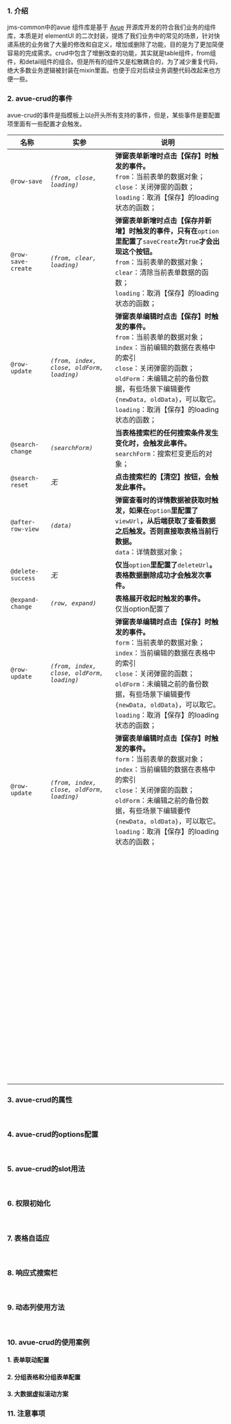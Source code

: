 ### 1. 介绍
jms-common中的avue 组件库是基于 [Avue](https://avuejs.com/) 开源库开发的符合我们业务的组件库，本质是对 elementUI 的二次封装，提炼了我们业务中的常见的场景，针对快递系统的业务做了大量的修改和自定义，增加或删除了功能，目的是为了更加简便容易的完成需求。crud中包含了增删改查的功能，其实就是table组件，from组件，和detail组件的组合。但是所有的组件又是松散耦合的，为了减少重复代码，绝大多数业务逻辑被封装在mixin里面。也便于应对后续业务调整代码改起来也方便一些。<br />

### 2. avue-crud的事件
avue-crud的事件是指模板上以`@`开头所有支持的事件，但是，某些事件是要配置项里面有一些配置才会触发。

| **名称** | **实参** | **说明** |
| --- | --- | --- |
| `@row-save` | _`(from, close, loading)`_ | **弹窗表单新增时点击【保存】时触发的事件。**<br />​`from`：当前表单的数据对象；<br />`close`：关闭弹窗的函数；<br />`loading`：取消【保存】的loading状态的函数； |
| `@row-save-create` | _`(from, clear, loading)`_ | **弹窗表单新增时点击【保存并新增】时触发的事件，只有在**`option`**里配置了**`saveCreate`**为**`true`**才会出现这个按钮。**<br />`from`：当前表单的数据对象；<br />`clear`：清除当前表单数据的函数；<br />`loading`：取消【保存】的loading状态的函数； |
| `@row-update` | _`(from, index, close, oldForm, loading)`_ | **弹窗表单编辑时点击【保存】时触发的事件。**<br />`from`：当前表单的数据对象；<br />`index`：当前编辑的数据在表格中的索引<br />`close`：关闭弹窗的函数；<br />`oldForm`：未编辑之前的备份数据，有些场景下编辑要传`{newData, oldData}`，可以取它。<br />`loading`：取消【保存】的loading状态的函数； |
| `@search-change` | _`(searchForm)`_ | **当表格搜索栏的任何搜索条件发生变化时，会触发此事件。**<br />`searchForm`：搜索栏变更后的对象； |
| `@search-reset` | _无_ | **点击搜索栏的【清空】按钮，会触发此事件。** |
| `@after-row-view` | _`(data)`_ | **弹窗查看时的详情数据被获取时触发，如果在**`option`**里配置了**`viewUrl`**，从后端获取了查看数据之后触发。否则直接取表格当前行数据。**<br />`data`：详情数据对象； |
| `@delete-success` | _无_ | **仅当**`option`**里配置了**`deleteUrl`**。表格数据删除成功才会触发次事件。** |
| `@expand-change` | _`(row, expand)`_ | **表格展开收起时触发的事件。**<br />仅当option配置了 |
| `@row-update` | _`(from, index, close, oldForm, loading)`_ | **弹窗表单编辑时点击【保存】时触发的事件。**<br />`form`：当前表单的数据对象；<br />`index`：当前编辑的数据在表格中的索引<br />`close`：关闭弹窗的函数；<br />`oldForm`：未编辑之前的备份数据，有些场景下编辑要传`{newData, oldData}`，可以取它。<br />`loading`：取消【保存】的loading状态的函数； |
| `@row-update` | _`(from, index, close, oldForm, loading)`_ | **弹窗表单编辑时点击【保存】时触发的事件。**<br />`form`：当前表单的数据对象；<br />`index`：当前编辑的数据在表格中的索引<br />`close`：关闭弹窗的函数；<br />`oldForm`：未编辑之前的备份数据，有些场景下编辑要传`{newData, oldData}`，可以取它。<br />`loading`：取消【保存】的loading状态的函数； |
| ​<br /> | _​_<br /> |  |
| ​<br /> | _​_<br /> |  |
| ​<br /> | _​_<br /> |  |
| ​<br /> | _​_<br /> |  |
| ​<br /> | _​_<br /> |  |
| ​<br /> | _​_<br /> |  |
| ​<br /> | _​_<br /> |  |
| ​<br /> | _​_<br /> |  |
| ​<br /> | _​_<br /> |  |
| ​<br /> | _​_<br /> |  |
| ​<br /> | _​_<br /> |  |
| ​<br /> | _​_<br /> |  |
| ​<br /> | _​_<br /> |  |
| ​<br /> | _​_<br /> |  |
| ​<br /> | _​_<br /> |  |
| ​<br /> | _​_<br /> |  |
| ​<br /> | _​_<br /> |  |
| ​<br /> | _​_<br /> |  |
| ​<br /> | _​_<br /> |  |
| ​<br /> | _​_<br /> |  |
| ​<br /> | _​_<br /> |  |



### 3. avue-crud的属性

<br />

### 4. avue-crud的options配置

<br />

### 5. avue-crud的slot用法

<br />

### 6. 权限初始化

<br />

### 7. 表格自适应

<br />

### 8. 响应式搜索栏

<br />

### 9. 动态列使用方法

<br />

### 10. avue-crud的使用案例
#### 1. 表单联动配置


#### 2. 分组表格和分组表单配置


#### 3. 大数据虚拟滚动方案


### 11. 注意事项

<br />
<br />

